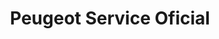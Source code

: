 ---
title: "Peugeot Service Oficial"
url: /montevideo/peugeot-service-oficial/
shop: reparación de automóviles
---